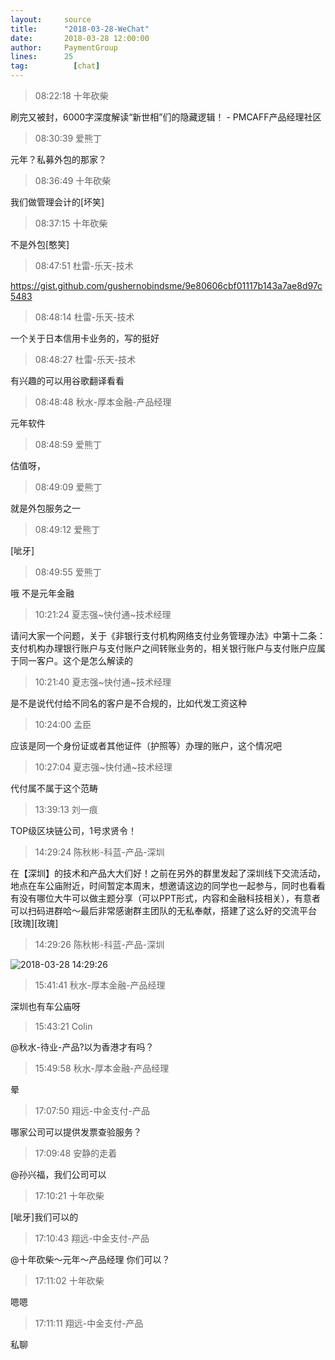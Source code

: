 ```yaml
---
layout:     source 
title:      "2018-03-28-WeChat"
date:       2018-03-28 12:00:00
author:     PaymentGroup
lines:      25 
tag:		  [chat]
---
```

> 08:22:18  十年砍柴  
   
刷完又被封，6000字深度解读“新世相”们的隐藏逻辑！ - PMCAFF产品经理社区  
   
> 08:30:39  爱熊丁  
   
元年？私募外包的那家？  
   
> 08:36:49  十年砍柴  
   
我们做管理会计的[坏笑]  
   
> 08:37:15  十年砍柴  
   
不是外包[憨笑]  
   
> 08:47:51  杜雷-乐天-技术  
   
https://gist.github.com/gushernobindsme/9e80606cbf01117b143a7ae8d97c5483  
   
> 08:48:14  杜雷-乐天-技术  
   
一个关于日本信用卡业务的，写的挺好  
   
> 08:48:27  杜雷-乐天-技术  
   
有兴趣的可以用谷歌翻译看看  
   
> 08:48:48  秋水-厚本金融-产品经理  
   
元年软件  
   
> 08:48:59  爱熊丁  
   
估值呀，  
   
> 08:49:09  爱熊丁  
   
就是外包服务之一  
   
> 08:49:12  爱熊丁  
   
[呲牙]  
   
> 08:49:55  爱熊丁  
   
哦 不是元年金融  
   
> 10:21:24  夏志强~快付通~技术经理  
   
请问大家一个问题，关于《非银行支付机构网络支付业务管理办法》中第十二条：支付机构办理银行账户与支付账户之间转账业务的，相关银行账户与支付账户应属于同一客户。这个是怎么解读的  
   
> 10:21:40  夏志强~快付通~技术经理  
   
是不是说代付给不同名的客户是不合规的，比如代发工资这种  
   
> 10:24:00  孟臣  
   
应该是同一个身份证或者其他证件（护照等）办理的账户，这个情况吧  
   
> 10:27:04  夏志强~快付通~技术经理  
   
代付属不属于这个范畴  
   
> 13:39:13  刘一痕  
   
TOP级区块链公司，1号求贤令！  
   
> 14:29:24  陈秋彬-科蓝-产品-深圳  
   
在【深圳】的技术和产品大大们好！之前在另外的群里发起了深圳线下交流活动，地点在车公庙附近，时间暂定本周末，想邀请这边的同学也一起参与，同时也看看有没有哪位大牛可以做主题分享（可以PPT形式，内容和金融科技相关），有意者可以扫码进群哈～最后非常感谢群主团队的无私奉献，搭建了这么好的交流平台[玫瑰][玫瑰]  
   
> 14:29:26  陈秋彬-科蓝-产品-深圳  
   
![2018-03-28 14:29:26](http://static.cocolian.org/img/20180328_142926.png) 
   
> 15:41:41  秋水-厚本金融-产品经理  
   
深圳也有车公庙呀  
   
> 15:43:21  Colin  
   
@秋水-待业-产品?以为香港才有吗？  
   
> 15:49:58  秋水-厚本金融-产品经理  
   
晕  
   
> 17:07:50  翔远-中金支付-产品  
   
哪家公司可以提供发票查验服务？  
   
> 17:09:48  安静的走着  
   
@孙兴福，我们公司可以  
   
> 17:10:21  十年砍柴  
   
[呲牙]我们可以的  
   
> 17:10:43  翔远-中金支付-产品  
   
@十年砍柴～元年～产品经理 你们可以？  
   
> 17:11:02  十年砍柴  
   
嗯嗯  
   
> 17:11:11  翔远-中金支付-产品  
   
私聊  
   
